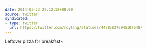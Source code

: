 ```yaml
---
date: 2014-03-23 22:12:12+00:00
source: twitter
syndicated:
- type: twitter
  url: https://twitter.com/roytang/statuses/447858376945307648/
---
```


Leftover pizza for breakfast~